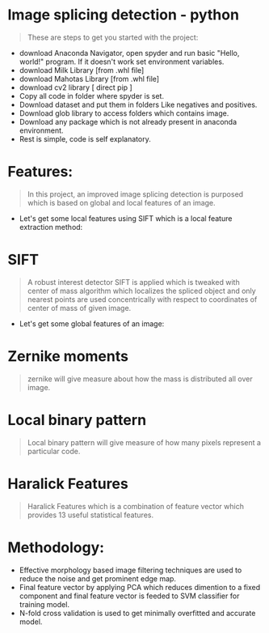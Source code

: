 # Image splicing detection - python

> These are steps to get you started with the project:

- download Anaconda Navigator, open spyder and run
basic &quot;Hello, world!&quot; program. If it doesn&#39;t work set
environment variables.
- download Milk Library [from .whl file]
- download Mahotas Library [from .whl file]
- download cv2 library [ direct pip ]
- Copy all code in folder where spyder is set.
- Download dataset and put them in folders Like
negatives and positives.
- Download glob library to access folders which
contains image.
- Download any package which is not already present
in anaconda environment.
- Rest is simple, code is self explanatory.

# Features:

> In this project, an improved image splicing detection is purposed which is
> based on global and local features of an image. 

- Let's get some local features using SIFT which is a local feature extraction method:

# SIFT
> A robust interest detector SIFT is
> applied which is tweaked with center of mass algorithm which localizes the spliced
> object and only nearest points are used concentrically with respect to coordinates of
> center of mass of given image.

-  Let's get some global features of an image:

# Zernike moments
> zernike will give measure about how the mass is distributed all over image.

# Local binary pattern 
> Local binary pattern will give measure of how many pixels represent a particular code.

# Haralick Features
> Haralick Features which is a combination of feature vector which provides 13 useful
statistical features.

# Methodology: 
- Effective morphology based image filtering techniques are used to reduce the noise and get prominent edge map. 
- Final feature vector by applying PCA which reduces dimention to a fixed component and final feature vector is 
feeded to SVM classifier for training model.
- N-fold cross validation is used to get minimally overfitted and
accurate model.
